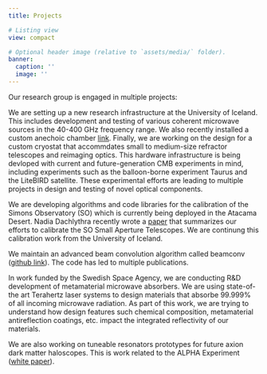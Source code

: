 ```yaml
---
title: Projects

# Listing view
view: compact

# Optional header image (relative to `assets/media/` folder).
banner:
  caption: ''
  image: ''
---
```


Our research group is engaged in multiple projects:

We are setting up a new research infrastructure at the University of Iceland. This includes development and testing of various coherent microwave sources in the 40-400 GHz frequency range. We also recently installed a custom anechoic chamber [link](/post/2023_anechoic_chamber). Finally, we are working on the design for a custom cryostat that accommdates small to medium-size refractor telescopes and reimaging optics. This hardware infrastructure is being devloped with current and future-generation CMB experiments in mind, including experiments such as the balloon-borne experiment Taurus and the LiteBIRD satellite. These experimental efforts are leading to multiple projects in design and testing of novel optical components.

We are developing algorithms and code libraries for the calibration of the Simons Observatory (SO) which is currently being deployed in the Atacama Desert. Nadia Dachlythra recently wrote a [paper](/post/2023_nadias_paper/) that summarizes our efforts to calibrate the SO Small Aperture Telescopes. We are continung this calibration work from the University of Iceland.

We maintain an advanced beam convolution algorithm called beamconv ([github link](https://github.com/AdriJD/beamconv)). The code has led to multiple publications.

In work funded by the Swedish Space Agency, we are conducting R&D development of metamaterial microwave absorbers. We are using state-of-the art Terahertz laser systems to design materials that absorbe 99.999% of all incoming microwave radiation. As part of this work, we are trying to understand how design features such chemical composition, metamaterial antireflection coatings, etc. impact the integrated reflectivity of our materials.

We are also working on tuneable resonators prototypes for future axion dark matter haloscopes. This is work related to the ALPHA Experiment ([white paper](https://arxiv.org/abs/2210.00017)).